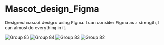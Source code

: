 # Mascot_design_Figma
Designed mascot designs using Figma. I can consider Figma as a strength, I can almost do everything in it.

![Group 86](https://github.com/user-attachments/assets/485567d6-22a4-4fb0-aabd-eb34182332c0)
![Group 84](https://github.com/user-attachments/assets/2a303b03-a51f-41e8-99f1-895645b22e59)
![Group 83](https://github.com/user-attachments/assets/47126952-ef02-4cb3-81bc-35ba496dad8a)
![Group 82](https://github.com/user-attachments/assets/cd0dacf8-dde0-4bbf-b0d5-b8935f41f106)
